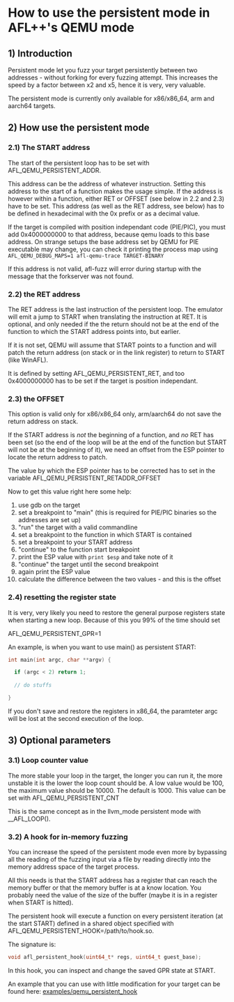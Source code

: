 # How to use the persistent mode in AFL++'s QEMU mode

## 1) Introduction

Persistent mode let you fuzz your target persistently between two
addresses - without forking for every fuzzing attempt.
This increases the speed by a factor between x2 and x5, hence it is
very, very valuable.

The persistent mode is currently only available for x86/x86_64, arm
and aarch64 targets.

## 2) How use the persistent mode

### 2.1) The START address

The start of the persistent loop has to be set with AFL_QEMU_PERSISTENT_ADDR.

This address can be the address of whatever instruction.
Setting this address to the start of a function makes the usage simple.
If the address is however within a function, either RET or OFFSET (see below
in 2.2 and 2.3) have to be set.
This address (as well as the RET address, see below) has to be defined in
hexadecimal with the 0x prefix or as a decimal value.

If the target is compiled with position independant code (PIE/PIC), you must
add 0x4000000000 to that address, because qemu loads to this base address.
On strange setups the base address set by QEMU for PIE executable may change,
you can check it printing the process map using 
`AFL_QEMU_DEBUG_MAPS=1 afl-qemu-trace TARGET-BINARY`

If this address is not valid, afl-fuzz will error during startup with the
message that the forkserver was not found.

### 2.2) the RET address

The RET address is the last instruction of the persistent loop.
The emulator will emit a jump to START when translating the instruction at RET.
It is optional, and only needed if the the return should not be
at the end of the function to which the START address points into, but earlier.

If it is not set, QEMU will assume that START points to a function and will
patch the return address (on stack or in the link register) to return to START
(like WinAFL).

It is defined by setting AFL_QEMU_PERSISTENT_RET, and too 0x4000000000 has to
be set if the target is position independant.

### 2.3) the OFFSET

This option is valid only for x86/x86_64 only, arm/aarch64 do not save the
return address on stack.

If the START address is *not* the beginning of a function, and *no* RET has
been set (so the end of the loop will be at the end of the function but START
will not be at the beginning of it), we need an offset from the ESP pointer
to locate the return address to patch.

The value by which the ESP pointer has to be corrected has to set in the
variable AFL_QEMU_PERSISTENT_RETADDR_OFFSET

Now to get this value right here some help:
1. use gdb on the target 
2. set a breakpoint to "main" (this is required for PIE/PIC binaries so the
   addresses are set up)
3. "run" the target with a valid commandline
4. set a breakpoint to the function in which START is contained
5. set a breakpoint to your START address
6. "continue" to the function start breakpoint
6. print the ESP value with `print $esp` and take note of it
7. "continue" the target until the second breakpoint
8. again print the ESP value
9. calculate the difference between the two values - and this is the offset

### 2.4) resetting the register state

It is very, very likely you need to restore the general purpose registers state
when starting a new loop. Because of this you 99% of the time should set

AFL_QEMU_PERSISTENT_GPR=1

An example, is when you want to use main() as persistent START:

```c
int main(int argc, char **argv) {

  if (argc < 2) return 1;
  
  // do stuffs

}
```

If you don't save and restore the registers in x86_64, the paramteter argc
will be lost at the second execution of the loop.

## 3) Optional parameters

### 3.1) Loop counter value

The more stable your loop in the target, the longer you can run it, the more
unstable it is the lower the loop count should be. A low value would be 100,
the maximum value should be 10000. The default is 1000.
This value can be set with AFL_QEMU_PERSISTENT_CNT

This is the same concept as in the llvm_mode persistent mode with __AFL_LOOP().

### 3.2) A hook for in-memory fuzzing

You can increase the speed of the persistent mode even more by bypassing all
the reading of the fuzzing input via a file by reading directly into the
memory address space of the target process.

All this needs is that the START address has a register that can reach the
memory buffer or that the memory buffer is at a know location. You probably need
the value of the size of the buffer (maybe it is in a register when START is
hitted).

The persistent hook will execute a function on every persistent iteration
(at the start START) defined in a shared object specified with
AFL_QEMU_PERSISTENT_HOOK=/path/to/hook.so.

The signature is:

```c
void afl_persistent_hook(uint64_t* regs, uint64_t guest_base);
```

In this hook, you can inspect and change the saved GPR state at START.

An example that you can use with little modification for your target can
be found here: [examples/qemu_persistent_hook](../examples/qemu_persistent_hook)
